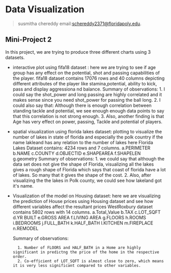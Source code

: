 # Data Visualization 

> susmitha chereddy email:schereddy2371@floridapoly.edu. 

## Mini-Project 2

In this project, we are trying to produce three different charts using 3 datasets.

- interactive plot using fifa18 dataset : here we are trying to see if age group has any effect on the potential, shot  and passing capabilities of the player.
	fifa18 dataset contains 17076 rows and 40 columns depicting different attributes of the player like stamina,potential, ability to kick, pass and display aggressiona nd balance.
		Summary of observations:
		1. I could say the shot_power and long passing are highly correlated and it makes sense since you need shot_power for passing the ball long.
		2. I could also say that: Although there is enough correlation between standing tackle and potential, we see enough enough data points to say that this correlation is not strong enough.
		3. Also, another finding is that Age has very effect on power, passing, Tackle and potential of players.
		
- spatial visualization using florida lakes dataset: plotting to visualize the number of lakes in state of florida and especially the polk country if the name lakleand has any relation to the number of lakes here
	Florida Lakes Dataset contains: 4234 rows and 7 columns.
	a.PERIMETER
	b.NAME
	c.COUNTY
	d.OBJECTID
	e.SHAPEAREA
	f.SHAPELEN
	g.geometry
		Summary of observations:
		1. we could say that although the data set does not give the shape of Florida, visualizing all the lakes gives a rough shape of Florida which says that coast of florida have a lot of lakes. So many that it gives the shape of the cost.
		2. Also, after visualizing the the lakes in Polk county, we could see how lakeland got it's name.
		
- Visualization of the model on Housing dataset: here we are visualizing the prediction of House prices using Housing dataset and see how different variables affect the resultant prices
	WestRoxbury dataset contains 5802 rows with 14 columns.
	a.Total_Value
	b.TAX
	c.LOT_SQFT
	d.YR BUILT
	e.GROSS AREA
	f.LIVING AREA
	g.FLOORS
	h.ROOMS
	i.BEDROOMS
	j.FULL_BATH
	k.HALF_BATH
	l.KITCHEN
	m.FIREPLACE
	n.REMODEL
	
	Summary of observations:
	
		1. Number of FLOORS and HALF_BATH in a Home are highly significant in predictng the price of the home in the respective order.
		2. Co-efficient of LOT_SQFT is almost close to zero, which means it is very less significant compared to other variables.